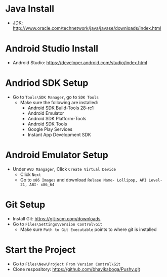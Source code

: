 # Java Install
- JDK: http://www.oracle.com/technetwork/java/javase/downloads/index.html
# Android Studio Install
- Android Studio: https://developer.android.com/studio/index.html
# Andriod SDK Setup
- Go to `Tools\SDK Manager`, go to `SDK Tools`
	- Make sure the following are installed:
		- Android SDK Build-Tools 28-rc1
		- Android Emulator
		- Android SDK Platform-Tools
		- Android SDK Tools
		- Google Play Services
		- Instant App Development SDK
# Android Emulator Setup
- Under `AVD Mangager`, Click `Create Virtual Device`
	- Click `Next`
	- Go to `x86 Images` and download `Relase Name- Lollipop, API Level- 21, ABI- x86_64`
# Git Setup
- Install Git: https://git-scm.com/downloads
- Go to `Files\Settings\Version Control\Git`
    - Make sure `Path to Git Executable` points to where git is installed 
# Start the Project
- Go to `Files\New\Project From Version Control\Git`
- Clone respository: https://github.com/bhavikaboga/Pushy.git
